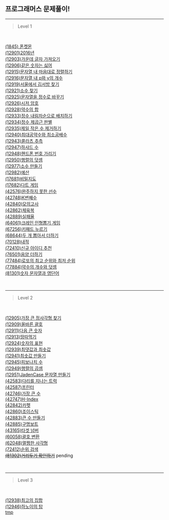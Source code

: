 ## 프로그래머스 문제풀이!

---

> Level 1

<br>

[(1845) 폰켓몬](./src/1845.js)  
[(12901)2016년](./src/12901.js)  
[(12903)가운데 글자 가져오기](./src/12903.js)  
[(12906)같은 숫자는 싫어](./src/12906.js)  
[(12915)문자열 내 마음대로 정렬하기](./src/12915.js)  
[(12916)문자열 내 p와 y의 개수](./src/12916.js)  
[(12919)서울에서 김서방 찾기](./src/12919.js)  
[(12921)소수 찾기](./src/12921.js)  
[(12925)문자열을 정수로 바꾸기](./src/12925.js)  
[(12926)시저 암호](./src/12926.js)  
[(12928)약수의 합](./src/12928.js)  
[(12933)정수 내림차순으로 배치하기](./src/12933.js)  
[(12934)정수 제곱근 판별](./src/12934.js)  
[(12935)제일 작은 수 제거하기](./src/12935.js)  
[(12940)최대공약수와 최소공배수](./src/12940.js)  
[(12943)콜라츠 추측](./src/12943.js)  
[(12947)하샤드 수](./src/12947.js)  
[(12948)핸드폰 번호 가리기](./src/12948.js)  
[(12950)행렬의 덧셈](./src/12950.js)  
[(12977)소수 만들기](./src/12977.js)  
[(12982)예산](./src/12982.js)  
[(17681)비밀지도](./src/17681.js)  
[(17682)다트 게임](./src/17682.js)  
[(42576)완주하지 못한 선수](./src/42576.js)  
[(42748)K번째수](./src/42748.js)  
[(42840)모의고사](./src/42840.js)  
[(42862)체육복](./src/42862.js)  
[(42889)실패율](./src/42889.js)  
[(64061)크레인 인형뽑기 게임](./src/64061.js)  
[(67256)키패드 누르기](./src/67256.js)  
[(68644)두 개 뽑아서 더하기](./src/68644.js)  
[(70128)내적](./src/70128.js)  
[(72410)신규 아이디 추천](./src/72410.js)  
[(76501)음양 더하기](./src/76501.js)  
[(77484)로또의 최고 순위와 최저 순위](./src/77484.js)  
[(77884)약수의 개수와 덧셈](./src/77884.js)  
[(81301)숫자 문자열과 영단어](./src/81301.js)

<br>

---

> Level 2

<br>

[(12905)가장 큰 정사각형 찾기](./src/12905.js)  
[(12909)올바른 괄호](./src/12909.js)  
[(12911)다음 큰 숫자](./src/12911.js)  
[(12913)땅따먹기](./src/12913.js)  
[(12924)숫자의 표현](./src/12924.js)  
[(12939)최댓값과 최솟값](./src/12939.js)  
[(12941)최솟값 만들기](./src/12941.js)  
[(12945)피보나치 수](./src/12945.js)  
[(12949)행렬의 곱셈](./src/12949.js)  
[(12951)JadenCase 문자열 만들기](./src/12951.js)  
[(42583)다리를 지나는 트럭](./src/42583.js)  
[(42587)프린터](./src/42587.js)  
[(42746)가장 큰 수](./src/42746.js)  
[(42747)H-Index](./src/42747.js)  
[(42842)카펫](./src/42842.js)  
[(42860)조이스틱](./src/42860.js)  
[(42883)큰 수 만들기](./src/42883.js)  
[(42885)구명보트](./src/42885.js)  
[(43165)타겟 넘버](./src/43165.js)  
[(60058)괄호 변환](./src/60058.js)  
[(62048)멀쩡한 사각형](./src/62048.js)  
[(72412)순위 검색](./src/72412.js)  
~~[(81302)거리두기 확인하기](./src/81302.js)~~ pending

<br>

---

> Level 3

<br>

[(12938)최고의 집합](./src/12938.js)  
[(12946)하노이의 탑](./src/12946.js)  
[tmp]()

<br>
